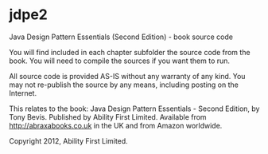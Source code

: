 jdpe2
=====

Java Design Pattern Essentials (Second Edition) - book source code

You will find included in each chapter subfolder the source code from the book.
You will need to compile the sources if you want them to run.

All source code is provided AS-IS without any warranty of any kind.
You may not re-publish the source by any means, including posting on the Internet.

This relates to the book: Java Design Pattern Essentials - Second Edition, by Tony Bevis. Published by Ability First Limited. Available from http://abraxabooks.co.uk in the UK and from Amazon worldwide.

Copyright 2012, Ability First Limited.
